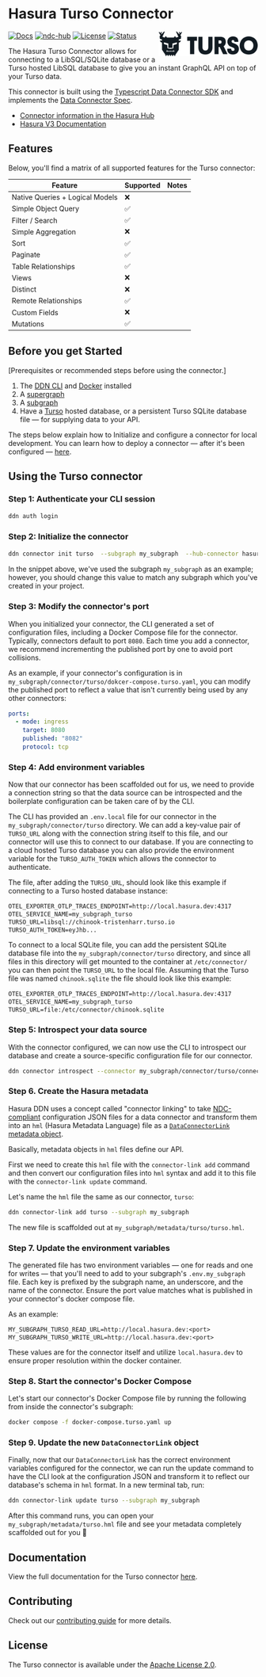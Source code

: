 # Hasura Turso Connector
<a href="https://hasura.io/"><img src="./docs/logo.svg" align="right" width="200"></a>

[![Docs](https://img.shields.io/badge/docs-v3.x-brightgreen.svg?style=flat)](https://hasura.io/connectors/turso)
[![ndc-hub](https://img.shields.io/badge/ndc--hub-turso-blue.svg?style=flat)](https://hasura.io/connectors/turso)
[![License](https://img.shields.io/badge/license-Apache--2.0-purple.svg?style=flat)](./LICENSE.txt)
[![Status](https://img.shields.io/badge/status-alpha-yellow.svg?style=flat)](./README.md)

The Hasura Turso Connector allows for connecting to a LibSQL/SQLite database or a Turso hosted LibSQL database to give you an instant GraphQL API on top of your Turso data.

This connector is built using the [Typescript Data Connector SDK](https://github.com/hasura/ndc-sdk-typescript) and implements the [Data Connector Spec](https://github.com/hasura/ndc-spec).

* [Connector information in the Hasura Hub](https://hasura.io/connectors/turso)
* [Hasura V3 Documentation](https://hasura.io/docs/3.0/index/)

## Features

Below, you'll find a matrix of all supported features for the Turso connector:

| Feature                         | Supported | Notes |
| ------------------------------- | --------- | ----- |
| Native Queries + Logical Models | ❌     |       |
| Simple Object Query             | ✅     |       |
| Filter / Search                 | ✅     |       |
| Simple Aggregation              | ❌     |       |
| Sort                            | ✅     |       |
| Paginate                        | ✅     |       |
| Table Relationships             | ✅     |       |
| Views                           | ❌     |       |
| Distinct                        | ❌     |       |
| Remote Relationships            | ✅     |       |
| Custom Fields                   | ❌     |       |
| Mutations                       | ✅     |       |

## Before you get Started

[Prerequisites or recommended steps before using the connector.]

1. The [DDN CLI](https://hasura.io/docs/3.0/cli/installation) and [Docker](https://docs.docker.com/engine/install/) installed
2. A [supergraph](https://hasura.io/docs/3.0/getting-started/init-supergraph)
3. A [subgraph](https://hasura.io/docs/3.0/getting-started/init-subgraph)
4. Have a [Turso](https://turso.tech/) hosted database, or a persistent Turso SQLite database file — for supplying data to your API.

The steps below explain how to Initialize and configure a connector for local development. You can learn how to deploy a
connector — after it's been configured — [here](https://hasura.io/docs/3.0/getting-started/deployment/deploy-a-connector).

## Using the Turso connector

### Step 1: Authenticate your CLI session

```bash
ddn auth login
```

### Step 2: Initialize the connector

```bash
ddn connector init turso  --subgraph my_subgraph  --hub-connector hasura/turso
```

In the snippet above, we've used the subgraph `my_subgraph` as an example; however, you should change this
value to match any subgraph which you've created in your project.

### Step 3: Modify the connector's port

When you initialized your connector, the CLI generated a set of configuration files, including a Docker Compose file for
the connector. Typically, connectors default to port `8080`. Each time you add a connector, we recommend incrementing the published port by one to avoid port collisions.

As an example, if your connector's configuration is in `my_subgraph/connector/turso/dokcer-compose.turso.yaml`, you can modify the published port to reflect a value that isn't currently being used by any other connectors:

```yaml
ports:
  - mode: ingress
    target: 8080
    published: "8082"
    protocol: tcp
```

### Step 4: Add environment variables

Now that our connector has been scaffolded out for us, we need to provide a connection string so that the data source can be introspected and the boilerplate configuration can be taken care of by the CLI.

The CLI has provided an `.env.local` file for our connector in the `my_subgraph/connector/turso` directory. We can add a key-value pair
of `TURSO_URL` along with the connection string itself to this file, and our connector will use this to connect to our database. If you are connecting to a cloud hosted Turso database you can also provide the environment variable for the `TURSO_AUTH_TOKEN` which allows the connector to authenticate.


The file, after adding the `TURSO_URL`, should look like this example if connecting to a Turso hosted database instance:

```env
OTEL_EXPORTER_OTLP_TRACES_ENDPOINT=http://local.hasura.dev:4317
OTEL_SERVICE_NAME=my_subgraph_turso
TURSO_URL=libsql://chinook-tristenharr.turso.io
TURSO_AUTH_TOKEN=eyJhb...
```

To connect to a local SQLite file, you can add the persistent SQLite database file into the `my_subgraph/connector/turso` directory, and since all files in this directory will get mounted to the container at `/etc/connector/` you can then point the `TURSO_URL` to the local file. Assuming that the Turso file was named `chinook.sqlite` the file should look like this example:

```env
OTEL_EXPORTER_OTLP_TRACES_ENDPOINT=http://local.hasura.dev:4317
OTEL_SERVICE_NAME=my_subgraph_turso
TURSO_URL=file:/etc/connector/chinook.sqlite
```

### Step 5: Introspect your data source

With the connector configured, we can now use the CLI to introspect our database and create a source-specific configuration file for our connector.

```bash
ddn connector introspect --connector my_subgraph/connector/turso/connector.yaml
```

### Step 6. Create the Hasura metadata

Hasura DDN uses a concept called "connector linking" to take [NDC-compliant](https://github.com/hasura/ndc-spec)
configuration JSON files for a data connector and transform them into an `hml` (Hasura Metadata Language) file as a
[`DataConnectorLink` metadata object](https://hasura.io/docs/3.0/supergraph-modeling/data-connectors#dataconnectorlink-dataconnectorlink).

Basically, metadata objects in `hml` files define our API.

First we need to create this `hml` file with the `connector-link add` command and then convert our configuration files
into `hml` syntax and add it to this file with the `connector-link update` command.

Let's name the `hml` file the same as our connector, `turso`:

```bash
ddn connector-link add turso --subgraph my_subgraph
```

The new file is scaffolded out at `my_subgraph/metadata/turso/turso.hml`.

### Step 7. Update the environment variables

The generated file has two environment variables — one for reads and one for writes — that you'll need to add to your subgraph's `.env.my_subgraph` file. Each key is prefixed by the subgraph name, an underscore, and the name of the connector. Ensure the port value matches what is published in your connector's docker compose file.

As an example:

```env
MY_SUBGRAPH_TURSO_READ_URL=http://local.hasura.dev:<port>
MY_SUBGRAPH_TURSO_WRITE_URL=http://local.hasura.dev:<port>
```

These values are for the connector itself and utilize `local.hasura.dev` to ensure proper resolution within the docker container.

### Step 8. Start the connector's Docker Compose

Let's start our connector's Docker Compose file by running the following from inside the connector's subgraph:

```bash
docker compose -f docker-compose.turso.yaml up
```

### Step 9. Update the new `DataConnectorLink` object

Finally, now that our `DataConnectorLink` has the correct environment variables configured for the connector, we can run the update command to have the CLI look at the configuration JSON and transform it to reflect our database's schema in `hml` format. In a new terminal tab, run:

```bash
ddn connector-link update turso --subgraph my_subgraph
```

After this command runs, you can open your `my_subgraph/metadata/turso.hml` file and see your metadata completely
scaffolded out for you 🎉

## Documentation

View the full documentation for the Turso connector [here](./docs/index.md).

## Contributing

Check out our [contributing guide](./docs/contributing.md) for more details.

## License

The Turso connector is available under the [Apache License 2.0](https://www.apache.org/licenses/LICENSE-2.0).